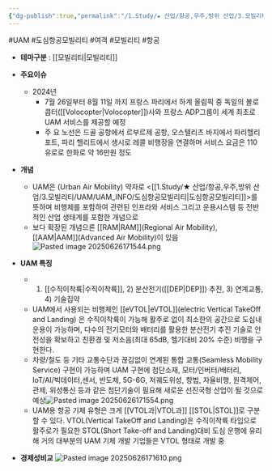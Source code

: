 ```yaml
---
{"dg-publish":true,"permalink":"/1.Study/★ 산업/항공,우주,방위 산업/3.모빌리티/UAM/UAM/","created":"2024-11-20T21:02:29.658+09:00","updated":"2025-06-26T17:16:12.570+09:00"}
---
```


#UAM #도심항공모빌리티 #여객 #모빌리티 #항공 


- **테마구분** : [[모빌리티\|모빌리티]]

- **주요이슈**
	- 2024년
		- 7월 26일부터 8월 11일 까지 프랑스 파리에서 하계 올림픽 중 독일의 볼로콥터([[Volocopter\|Volocopter]])사와 프랑스 ADP그룹이 세계 최초로 UAM 서비스를 제공할 예정
		-  주 요 노선은 드골 공항에서 르부르제 공항, 오스텔리츠 바지에서 파리헬리포트, 파리 헬리트에서 생시로 레콜 비행장을 연결하며 서비스 요금은 110유로로 한화로 약 16만원 정도

- **개념**
	- UAM은 (Urban Air Mobility) 약자로 <[[1.Study/★ 산업/항공,우주,방위 산업/3.모빌리티/UAM/UAM_INFO/도심항공모빌리티\|도심항공모빌리티]]>를 뜻하며 비행체를 포함하여 관련된 인프라와 서비스 그리고 운용시스템 등 전반적인 산업 생태계를 포함한 개념으로
	- 보다 확장된 개념으론 [[RAM\|RAM]](Regional Air Mobility), [[AAM\|AAM]](Advanced Air Mobility)이 있음![Pasted image 20250626171544.png](/img/user/attachments/Pasted%20image%2020250626171544.png)


- **UAM 특징**
	-  1) [[수직이착륙\|수직이착륙]], 2) 분산전기([[DEP\|DEP]]) 추진, 3) 연계교통, 4) 기술집약
	- UAM에서 사용되는 비행체인 [[eVTOL\|eVTOL]](electric Vertical TakeOff and Landing) 은 수직이착륙이 가능해 활주로 없이 최소한의 공간으로 도심내 운용이 가능하며, 다수의 전기모터와 배터리를 활용한 분산전기 추진 기술로 안전성을 확보하고 친환경 및 저소음(최대 65dB, 헬기대비 20% 수준) 비행을 구현한다. 
	- 차량/철도 등 기타 교통수단과 끊김없이 연계된 통합 교통(Seamless Mobility Service) 구현이 가능하며 UAM 구현에 첨단소재, 모터/인버터/배터리, IoT/AI/빅데이터,센서, 반도체, 5G-6G, 저궤도위성, 항법, 자율비행, 원격제어, 관제, 위성통신 등과 같은 첨단기술이 필요해 새로운 선진국형 산업이 될 것으로 예상![Pasted image 20250626171554.png](/img/user/attachments/Pasted%20image%2020250626171554.png)
	- UAM용 항공 기체 유형은 크게 [[VTOL과\|VTOL과]] [[STOL\|STOL]]로 구분할 수 있다. VTOL(Vertical TakeOff and Landing)은 수직이착륙 타입으로 활주로가 필요한 STOL(Short Take-off and Landing)대비 도심 운행에 유리해 거의 대부분의 UAM 기체 개발 기업들은 VTOL 형태로 개발 중

- **경제성비교**
		![Pasted image 20250626171610.png](/img/user/attachments/Pasted%20image%2020250626171610.png)